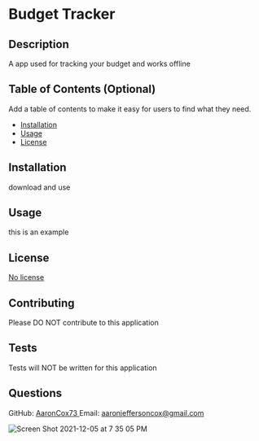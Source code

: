 # Budget Tracker


  ## Description 
  
  A app used for tracking your budget and works offline
  
  ## Table of Contents (Optional)
  
  Add a table of contents to make it easy for users to find what they need.
  
  * [Installation](#installation)
  * [Usage](#usage)
  * [License](#license)
  
  
  ## Installation
  
download and use
  
  ## Usage 
  
 this is an example
 

  
  ## License
  
   <a  href ='No licensing' > No license </a>
  
  
 
  ## Contributing

  Please DO NOT contribute to this application
 
  ## Tests
  
  Tests will NOT be written for this application

  ## Questions 
  GitHub: <a href = 'https://github.com/AaronCox73'> AaronCox73 </a>
  Email: <a href = 'mailto:aaronjeffersoncox@gmail.com'> aaronjeffersoncox@gmail.com </a>

![Screen Shot 2021-12-05 at 7 35 05 PM](https://user-images.githubusercontent.com/87509934/144777984-56f121fb-3dbd-4dd7-b0d2-25d5ef92ddbe.png)

